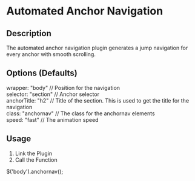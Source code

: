 # Automated Anchor Navigation

## Description
The automated anchor navigation plugin generates a jump navigation for every anchor with smooth scrolling.

## Options (Defaults)
wrapper: "body"         // Position for the navigation  
selector: "section"     // Anchor selector  
anchorTitle: "h2"       // Title of the section. This is used to get the title for the navigation  
class: "anchornav"      // The class for the anchornav elements  
speed: "fast"           // The animation speed  

## Usage
1. Link the Plugin
2. Call the Function

$('body').anchornav();
